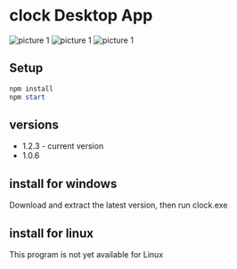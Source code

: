 ﻿# clock Desktop App

![picture 1](./pictures/1.png)
![picture 1](./pictures/2.png)
![picture 1](./pictures/3.png)

## Setup
``` powershell
npm install
npm start
```

## versions
- 1.2.3 - current version
- 1.0.6

## install for windows
Download and extract the latest version, then run clock.exe

## install for linux
This program is not yet available for Linux
